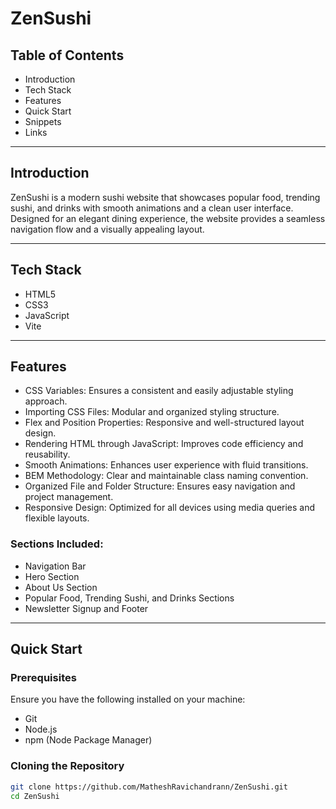 # ZenSushi

## Table of Contents
- Introduction
- Tech Stack
- Features
- Quick Start
- Snippets
- Links

---

## Introduction
ZenSushi is a modern sushi website that showcases popular food, trending sushi, and drinks with smooth animations and a clean user interface. Designed for an elegant dining experience, the website provides a seamless navigation flow and a visually appealing layout.

---

## Tech Stack
- HTML5
- CSS3
- JavaScript
- Vite

---

## Features
- CSS Variables: Ensures a consistent and easily adjustable styling approach.  
- Importing CSS Files: Modular and organized styling structure.  
- Flex and Position Properties: Responsive and well-structured layout design.  
- Rendering HTML through JavaScript: Improves code efficiency and reusability.  
- Smooth Animations: Enhances user experience with fluid transitions.  
- BEM Methodology: Clear and maintainable class naming convention.  
- Organized File and Folder Structure: Ensures easy navigation and project management.  
- Responsive Design: Optimized for all devices using media queries and flexible layouts.  

### Sections Included:
- Navigation Bar
- Hero Section
- About Us Section
- Popular Food, Trending Sushi, and Drinks Sections
- Newsletter Signup and Footer

---

## Quick Start
### Prerequisites
Ensure you have the following installed on your machine:
- Git
- Node.js
- npm (Node Package Manager)

### Cloning the Repository
```sh
git clone https://github.com/MatheshRavichandrann/ZenSushi.git
cd ZenSushi

